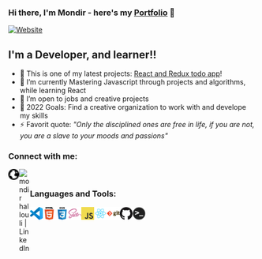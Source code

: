 ### Hi there, I'm Mondir - here's my [Portfolio][website] 👋 

[![Website](https://img.shields.io/website?label=mondirhallouli.com&style=for-the-badge&url=https%3A%2F%2Fcodestackr.com)](https://www.mondirhallouli.com/)

## I'm a Developer, and learner!!

- 🔭 This is one of my latest projects: [React and Redux todo app][project]!
- 🌱 I’m currently Mastering Javascript through projects and algorithms, while learning React
- 👯 I’m open to jobs and creative projects
- 🥅 2022 Goals: Find a creative organization to work with and develope my skills
- ⚡ Favorit quote: *"Only the disciplined ones are free in life, if you are not, you are a slave to your moods and passions"*

### Connect with me:

[<img align="left" alt="mondirhallouli.com" width="22px" src="https://raw.githubusercontent.com/iconic/open-iconic/master/svg/globe.svg" />][website]
[<img align="left" alt="mondir hallouli | LinkedIn" width="22px" src="https://cdn.jsdelivr.net/npm/simple-icons@v3/icons/linkedin.svg" />][linkedin]
<br />

### Languages and Tools:

<img align="left" alt="Visual Studio Code" width="26px" src="https://raw.githubusercontent.com/github/explore/80688e429a7d4ef2fca1e82350fe8e3517d3494d/topics/visual-studio-code/visual-studio-code.png" />
<img align="left" alt="HTML5" width="26px" src="https://raw.githubusercontent.com/github/explore/80688e429a7d4ef2fca1e82350fe8e3517d3494d/topics/html/html.png" />
<img align="left" alt="CSS3" width="26px" src="https://raw.githubusercontent.com/github/explore/80688e429a7d4ef2fca1e82350fe8e3517d3494d/topics/css/css.png" />
<img align="left" alt="Sass" width="26px" src="https://raw.githubusercontent.com/github/explore/80688e429a7d4ef2fca1e82350fe8e3517d3494d/topics/sass/sass.png" />
<img align="left" alt="JavaScript" width="26px" src="https://raw.githubusercontent.com/github/explore/80688e429a7d4ef2fca1e82350fe8e3517d3494d/topics/javascript/javascript.png" />
<img align="left" alt="React" width="26px" src="https://raw.githubusercontent.com/github/explore/80688e429a7d4ef2fca1e82350fe8e3517d3494d/topics/react/react.png" />
<img align="left" alt="Git" width="26px" src="https://raw.githubusercontent.com/github/explore/80688e429a7d4ef2fca1e82350fe8e3517d3494d/topics/git/git.png" />
<img align="left" alt="GitHub" width="26px" src="https://raw.githubusercontent.com/github/explore/78df643247d429f6cc873026c0622819ad797942/topics/github/github.png" />
<img align="left" alt="Terminal" width="26px" src="https://raw.githubusercontent.com/github/explore/80688e429a7d4ef2fca1e82350fe8e3517d3494d/topics/terminal/terminal.png" />

<br />
<br />

[website]: https://www.mondirhallouli.com/
[linkedin]: https://www.linkedin.com/in/mondir-hallouli/
[project]: https://devtask.mondirhallouli.com/
